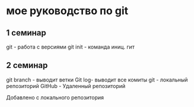 # мое руководство по git 
## 1 семинар
git - работа с версиями
git init - команда иниц. гит

## 2 семинар
git branch - выводит ветки
Git log- выводит все комиты 
git - локальный репозиторий
GitHub - Удаленный репозиторий

Добавлено с локального репозитория